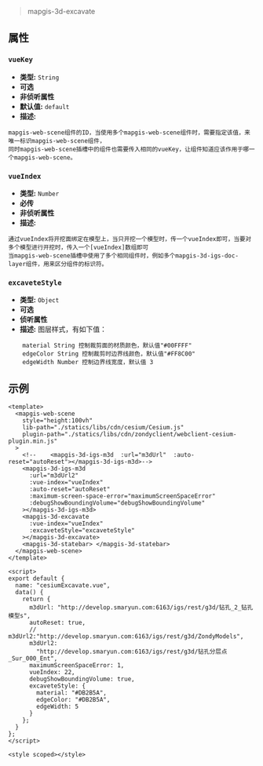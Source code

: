 > mapgis-3d-excavate

## 属性

### `vueKey`

- **类型:** `String`
- **可选**
- **非侦听属性**
- **默认值:** `default`
- **描述:**

```
mapgis-web-scene组件的ID，当使用多个mapgis-web-scene组件时，需要指定该值，来唯一标识mapgis-web-scene组件，
同时mapgis-web-scene插槽中的组件也需要传入相同的vueKey，让组件知道应该作用于哪一个mapgis-web-scene。
```

### `vueIndex`

- **类型:** `Number`
- **必传**
- **非侦听属性**
- **描述:**

```
通过vueIndex将开挖面绑定在模型上，当只开挖一个模型时，传一个vueIndex即可，当要对多个模型进行开挖时，传入一个[vueIndex]数组即可
当mapgis-web-scene插槽中使用了多个相同组件时，例如多个mapgis-3d-igs-doc-layer组件，用来区分组件的标识符。
```

### `excaveteStyle`

- **类型:** `Object`
- **可选**
- **侦听属性**
- **描述:** 图层样式，有如下值：

```
    material String 控制裁剪面的材质颜色，默认值"#00FFFF"
    edgeColor String 控制裁剪时边界线颜色，默认值"#FF8C00"
    edgeWidth Number 控制边界线宽度，默认值 3
```

## 示例

```vue
<template>
  <mapgis-web-scene
    style="height:100vh"
    lib-path="./statics/libs/cdn/cesium/Cesium.js"
    plugin-path="./statics/libs/cdn/zondyclient/webclient-cesium-plugin.min.js"
  >
    <!--    <mapgis-3d-igs-m3d  :url="m3dUrl"  :auto-reset="autoReset"></mapgis-3d-igs-m3d>-->
    <mapgis-3d-igs-m3d
      :url="m3dUrl2"
      :vue-index="vueIndex"
      :auto-reset="autoReset"
      :maximum-screen-space-error="maximumScreenSpaceError"
      :debugShowBoundingVolume="debugShowBoundingVolume"
    ></mapgis-3d-igs-m3d>
    <mapgis-3d-excavate
      :vue-index="vueIndex"
      :excaveteStyle="excaveteStyle"
    ></mapgis-3d-excavate>
    <mapgis-3d-statebar> </mapgis-3d-statebar>
  </mapgis-web-scene>
</template>

<script>
export default {
  name: "cesiumExcavate.vue",
  data() {
    return {
      m3dUrl: "http://develop.smaryun.com:6163/igs/rest/g3d/钻孔_2_钻孔模型s",
      autoReset: true,
      // m3dUrl2:"http://develop.smaryun.com:6163/igs/rest/g3d/ZondyModels",
      m3dUrl2:
        "http://develop.smaryun.com:6163/igs/rest/g3d/钻孔分层点_Sur_000_Ent",
      maximumScreenSpaceError: 1,
      vueIndex: 22,
      debugShowBoundingVolume: true,
      excaveteStyle: {
        material: "#DB2B5A",
        edgeColor: "#DB2B5A",
        edgeWidth: 5
      }
    };
  }
};
</script>

<style scoped></style>
```
